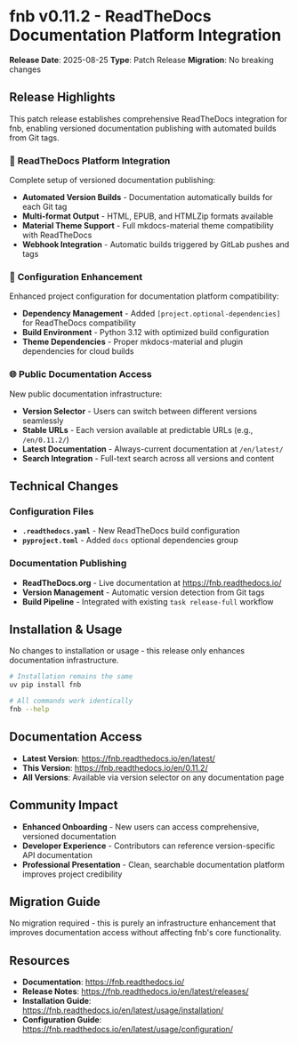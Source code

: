 # fnb v0.11.2 - ReadTheDocs Documentation Platform Integration

**Release Date**: 2025-08-25
**Type**: Patch Release
**Migration**: No breaking changes

## Release Highlights

This patch release establishes comprehensive ReadTheDocs integration for fnb, enabling versioned documentation publishing with automated builds from Git tags.

### 📖 **ReadTheDocs Platform Integration**

Complete setup of versioned documentation publishing:

- **Automated Version Builds** - Documentation automatically builds for each Git tag
- **Multi-format Output** - HTML, EPUB, and HTMLZip formats available
- **Material Theme Support** - Full mkdocs-material theme compatibility with ReadTheDocs
- **Webhook Integration** - Automatic builds triggered by GitLab pushes and tags

### 🔧 **Configuration Enhancement**

Enhanced project configuration for documentation platform compatibility:

- **Dependency Management** - Added `[project.optional-dependencies]` for ReadTheDocs compatibility
- **Build Environment** - Python 3.12 with optimized build configuration
- **Theme Dependencies** - Proper mkdocs-material and plugin dependencies for cloud builds

### 🌐 **Public Documentation Access**

New public documentation infrastructure:

- **Version Selector** - Users can switch between different versions seamlessly
- **Stable URLs** - Each version available at predictable URLs (e.g., `/en/0.11.2/`)
- **Latest Documentation** - Always-current documentation at `/en/latest/`
- **Search Integration** - Full-text search across all versions and content

## Technical Changes

### Configuration Files
- **`.readthedocs.yaml`** - New ReadTheDocs build configuration
- **`pyproject.toml`** - Added `docs` optional dependencies group

### Documentation Publishing
- **ReadTheDocs.org** - Live documentation at https://fnb.readthedocs.io/
- **Version Management** - Automatic version detection from Git tags
- **Build Pipeline** - Integrated with existing `task release-full` workflow

## Installation & Usage

No changes to installation or usage - this release only enhances documentation infrastructure.

```bash
# Installation remains the same
uv pip install fnb

# All commands work identically
fnb --help
```

## Documentation Access

- **Latest Version**: https://fnb.readthedocs.io/en/latest/
- **This Version**: https://fnb.readthedocs.io/en/0.11.2/
- **All Versions**: Available via version selector on any documentation page

## Community Impact

- **Enhanced Onboarding** - New users can access comprehensive, versioned documentation
- **Developer Experience** - Contributors can reference version-specific API documentation
- **Professional Presentation** - Clean, searchable documentation platform improves project credibility

## Migration Guide

No migration required - this is purely an infrastructure enhancement that improves documentation access without affecting fnb's core functionality.

## Resources

- **Documentation**: https://fnb.readthedocs.io/
- **Release Notes**: https://fnb.readthedocs.io/en/latest/releases/
- **Installation Guide**: https://fnb.readthedocs.io/en/latest/usage/installation/
- **Configuration Guide**: https://fnb.readthedocs.io/en/latest/usage/configuration/
